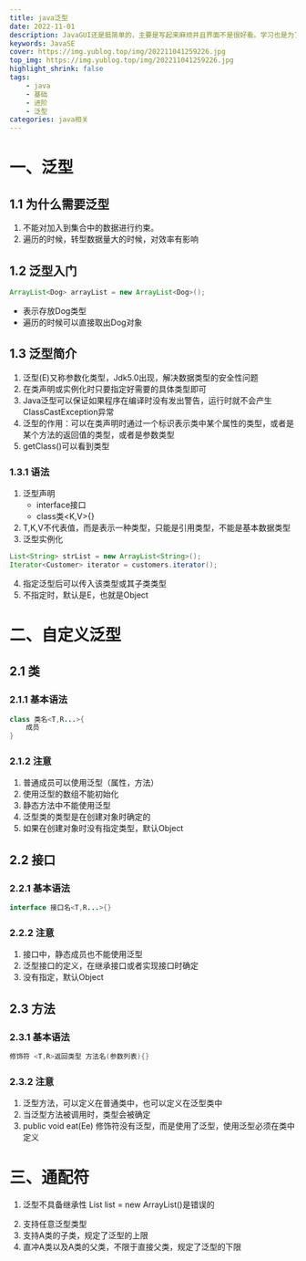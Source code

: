 ```yaml
---
title: java泛型
date: 2022-11-01
description: JavaGUI还是挺简单的，主要是写起来麻烦并且界面不是很好看。学习也是为了写工具。
keywords: JavaSE
cover: https://img.yublog.top/img/202211041259226.jpg
top_img: https://img.yublog.top/img/202211041259226.jpg
highlight_shrink: false
tags: 
	- java
	- 基础
	- 进阶
	- 泛型
categories: java相关
---
```


# 一、泛型
## 1.1 为什么需要泛型
1. 不能对加入到集合中的数据进行约束。
2. 遍历的时候，转型数据量大的时候，对效率有影响

## 1.2 泛型入门
```java
ArrayList<Dog> arrayList = new ArrayList<Dog>();
```
- 表示存放Dog类型
- 遍历的时候可以直接取出Dog对象

## 1.3 泛型简介
1. 泛型(E)又称参数化类型，Jdk5.0出现，解决数据类型的安全性问题
2. 在类声明或实例化时只要指定好需要的具体类型即可
3. Java泛型可以保证如果程序在编译时没有发出警告，运行时就不会产生ClassCastException异常
4. 泛型的作用：可以在类声明时通过一个标识表示类中某个属性的类型，或者是某个方法的返回值的类型，或者是参数类型
5. getClass()可以看到类型

### 1.3.1 语法
1. 泛型声明
	- interface接口<T>
	- class类<K,V>{}
2. T,K,V不代表值，而是表示一种类型，只能是引用类型，不能是基本数据类型
3. 泛型实例化
```java
List<String> strList = new ArrayList<String>();
Iterator<Customer> iterator = customers.iterator();
```
4. 指定泛型后可以传入该类型或其子类类型
5. 不指定时，默认是E，也就是Object

# 二、自定义泛型
## 2.1 类
### 2.1.1 基本语法
```java
class 类名<T,R...>{
	成员
}
```

### 2.1.2 注意
1. 普通成员可以使用泛型（属性，方法）
2. 使用泛型的数组不能初始化
3. 静态方法中不能使用泛型
4. 泛型类的类型是在创建对象时确定的
5. 如果在创建对象时没有指定类型，默认Object
## 2.2 接口
### 2.2.1 基本语法
```java
interface 接口名<T,R...>{}
```

### 2.2.2 注意
1. 接口中，静态成员也不能使用泛型
2. 泛型接口的定义，在继承接口或者实现接口时确定
3. 没有指定，默认Object

## 2.3 方法
### 2.3.1 基本语法
```java
修饰符 <T,R>返回类型 方法名(参数列表){}
```

### 2.3.2 注意
1. 泛型方法，可以定义在普通类中，也可以定义在泛型类中
2. 当泛型方法被调用时，类型会被确定
3. public void eat(Ee) 修饰符没有泛型，而是使用了泛型，使用泛型必须在类中定义

# 三、通配符
1. 泛型不具备继承性
List<Objetc> list = new ArrayList<String>()是错误的

2. <?>支持任意泛型类型
3. <? extends A>支持A类的子类，规定了泛型的上限
4. <? super A>直冲A类以及A类的父类，不限于直接父类，规定了泛型的下限 


